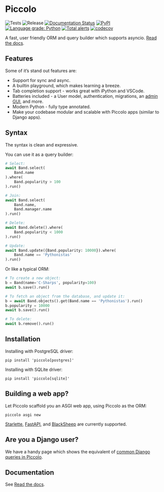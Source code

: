 # Piccolo

![Tests](https://github.com/piccolo-orm/piccolo/actions/workflows/tests.yaml/badge.svg)
![Release](https://github.com/piccolo-orm/piccolo/actions/workflows/release.yaml/badge.svg)
[![Documentation Status](https://readthedocs.org/projects/piccolo-orm/badge/?version=latest)](https://piccolo-orm.readthedocs.io/en/latest/?badge=latest)
[![PyPI](https://img.shields.io/pypi/v/piccolo?color=%2334D058&label=pypi)](https://pypi.org/project/piccolo/)
[![Language grade: Python](https://img.shields.io/lgtm/grade/python/g/piccolo-orm/piccolo.svg?logo=lgtm&logoWidth=18)](https://lgtm.com/projects/g/piccolo-orm/piccolo/context:python)
[![Total alerts](https://img.shields.io/lgtm/alerts/g/piccolo-orm/piccolo.svg?logo=lgtm&logoWidth=18)](https://lgtm.com/projects/g/piccolo-orm/piccolo/alerts/)
[![codecov](https://codecov.io/gh/piccolo-orm/piccolo/branch/master/graph/badge.svg?token=V19CWH7MXX)](https://codecov.io/gh/piccolo-orm/piccolo)

A fast, user friendly ORM and query builder which supports asyncio. [Read the docs](https://piccolo-orm.readthedocs.io/en/latest/).

## Features

Some of it’s stand out features are:

- Support for sync and async.
- A builtin playground, which makes learning a breeze.
- Tab completion support - works great with iPython and VSCode.
- Batteries included - a User model, authentication, migrations, an [admin GUI](https://github.com/piccolo-orm/piccolo_admin), and more.
- Modern Python - fully type annotated.
- Make your codebase modular and scalable with Piccolo apps (similar to Django apps).

## Syntax

The syntax is clean and expressive.

You can use it as a query builder:

```python
# Select:
await Band.select(
    Band.name
).where(
    Band.popularity > 100
).run()

# Join:
await Band.select(
    Band.name,
    Band.manager.name
).run()

# Delete:
await Band.delete().where(
    Band.popularity < 1000
).run()

# Update:
await Band.update({Band.popularity: 10000}).where(
    Band.name == 'Pythonistas'
).run()
```

Or like a typical ORM:

```python
# To create a new object:
b = Band(name='C-Sharps', popularity=100)
await b.save().run()

# To fetch an object from the database, and update it:
b = await Band.objects().get(Band.name == 'Pythonistas').run()
b.popularity = 10000
await b.save().run()

# To delete:
await b.remove().run()
```

## Installation

Installing with PostgreSQL driver:

```
pip install 'piccolo[postgres]'
```

Installing with SQLite driver:

```
pip install 'piccolo[sqlite]'
```

## Building a web app?

Let Piccolo scaffold you an ASGI web app, using Piccolo as the ORM:

```
piccolo asgi new
```

[Starlette](https://www.starlette.io/), [FastAPI](https://fastapi.tiangolo.com/), and [BlackSheep](https://www.neoteroi.dev/blacksheep/) are currently supported.

## Are you a Django user?

We have a handy page which shows the equivalent of [common Django queries in Piccolo](https://piccolo-orm.readthedocs.io/en/latest/piccolo/query_types/django_comparison.html).

## Documentation

See [Read the docs](https://piccolo-orm.readthedocs.io/en/latest/piccolo/getting_started/index.html).

